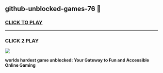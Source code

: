 
## github-unblocked-games-76 👋
<h3>
<a href="https://premium.freeplayer.one?title=github-unblocked-games-76&ref=14F">CLICK TO PLAY</a></h3>
<hr>

<h3>
<a href="https://premium.freeplayer.one?title=github-unblocked-games-76&ref=14F">CLICK 2 PLAY</a>
  
</h3>

<a href="https://premium.freeplayer.one?title=github-unblocked-games-76&ref=12F/"><img src="https://clearcache.store/games.png"></a>


**worlds hardest game unblocked: Your Gateway to Fun and Accessible Online Gaming**
